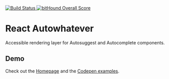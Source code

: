 <a href="https://codeship.com/projects/96953" target="_blank">
  <img src="https://img.shields.io/codeship/6c79f8c0-2565-0133-4af8-72f090cba113/master.svg?style=flat-square"
       alt="Build Status" />
</a>
<a href="https://www.bithound.io/github/moroshko/react-autowhatever" target="_blank">
  <img src="https://www.bithound.io/github/moroshko/react-autowhatever/badges/score.svg" alt="bitHound Overall Score">
</a>

# React Autowhatever

Accessible rendering layer for Autosuggest and Autocomplete components.

## Demo

Check out the <a href="http://react-autowhatever.js.org" target="_blank">Homepage</a> and the <a href="http://codepen.io/collection/nmZqgW" target="_blank">Codepen examples</a>.

